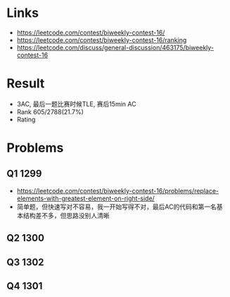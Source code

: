 # Links
- https://leetcode.com/contest/biweekly-contest-16/
- https://leetcode.com/contest/biweekly-contest-16/ranking
- https://leetcode.com/discuss/general-discussion/463175/biweekly-contest-16

# Result
- 3AC, 最后一题比赛时候TLE, 赛后15min AC
- Rank 605/2788(21.7%)
- Rating

# Problems
## Q1 1299
- https://leetcode.com/contest/biweekly-contest-16/problems/replace-elements-with-greatest-element-on-right-side/
- 简单题，但快速写对不容易，我一开始写得不对，最后AC的代码和第一名基本结构差不多，但思路没别人清晰

## Q2 1300

## Q3 1302

## Q4 1301
